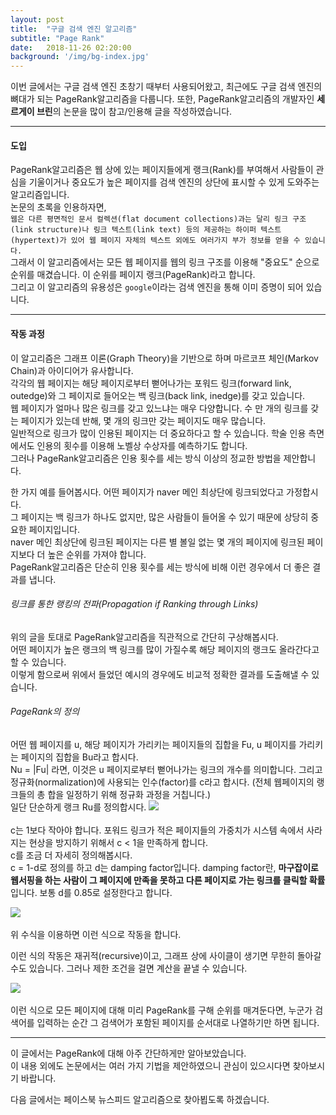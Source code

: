 ```yaml
---
layout: post
title:  "구글 검색 엔진 알고리즘"
subtitle: "Page Rank"
date:   2018-11-26 02:20:00
background: '/img/bg-index.jpg'
---
```


이번 글에서는 구글 검색 엔진 초창기 때부터 사용되어왔고, 최근에도 구글 검색 엔진의 뼈대가 되는 PageRank알고리즘을 다룹니다. 또한, PageRank알고리즘의 개발자인 <b>세르게이 브린</b>의 논문을 많이 참고/인용해 글을 작성하였습니다.<br>

<hr>

#### 도입
PageRank알고리즘은 웹 상에 있는 페이지들에게 랭크(Rank)를 부여해서 사람들이 관심을 기울이거나 중요도가 높은 페이지를 검색 엔진의 상단에 표시할 수 있게 도와주는 알고리즘입니다.<br>
논문의 초록을 인용하자면,<br>
`웹은 다른 평면적인 문서 컬렉션(flat document collections)과는 달리 링크 구조(link structure)나 링크 텍스트(link text) 등의 제공하는 하이퍼 텍스트(hypertext)가 있어 웹 페이지 자체의 텍스트 외에도 여러가지 부가 정보를 얻을 수 있습니다.`<br>
그래서 이 알고리즘에서는 모든 웹 페이지를 웹의 링크 구조를 이용해 "중요도" 순으로 순위를 매겼습니다. 이 순위를 페이지 랭크(PageRank)라고 합니다.<br>
그리고 이 알고리즘의 유용성은 `google`이라는 검색 엔진을 통해 이미 증명이 되어 있습니다.

<hr>

#### 작동 과정
이 알고리즘은 그래프 이론(Graph Theory)을 기반으로 하며 마르코프 체인(Markov Chain)과 아이디어가 유사합니다.<br>
각각의 웹 페이지는 해당 페이지로부터 뻗어나가는 포워드 링크(forward link, outedge)와 그 페이지로 들어오는 백 링크(back link, inedge)를 갖고 있습니다.<br>
웹 페이지가 얼마나 많은 링크를 갖고 있느냐는 매우 다양합니다. 수 만 개의 링크를 갖는 페이지가 있는데 반해, 몇 개의 링크만 갖는 페이지도 매우 많습니다.<br>
일반적으로 링크가 많이 인용된 페이지는 더 중요하다고 할 수 있습니다. 학술 인용 측면에서도 인용의 횟수를 이용해 노벨상 수상자를 예측하기도 합니다.<br>
그러나 PageRank알고리즘은 인용 횟수를 세는 방식 이상의 정교한 방법을 제안합니다.

한 가지 예를 들어봅시다. 어떤 페이지가 naver 메인 최상단에 링크되었다고 가정합시다.<br>
그 페이지는 백 링크가 하나도 없지만, 많은 사람들이 들어올 수 있기 때문에 상당히 중요한 페이지입니다.<br>
naver 메인 최상단에 링크된 페이지는 다른 별 볼일 없는 몇 개의 페이지에 링크된 페이지보다 더 높은 순위를 가져야 합니다.<br>
PageRank알고리즘은 단순히 인용 횟수를 세는 방식에 비해 이런 경우에서 더 좋은 결과를 냅니다.

###### 링크를 통한 랭킹의 전파(Propagation if Ranking through Links)
위의 글을 토대로 PageRank알고리즘을 직관적으로 간단히 구상해봅시다.<br>
어떤 페이지가 높은 랭크의 백 링크를 많이 가질수록 해당 페이지의 랭크도 올라간다고 할 수 있습니다.<br>
이렇게 함으로써 위에서 들었던 예시의 경우에도 비교적 정확한 결과를 도출해낼 수 있습니다.

###### PageRank의 정의
어떤 웹 페이지를 u, 해당 페이지가 가리키는 페이지들의 집합을 Fu, u 페이지를 가리키는 페이지의 집합을 Bu라고 합시다.<br>
Nu = |Fu| 라면, 이것은 u 페이지로부터 뻗어나가는 링크의 개수를 의미합니다. 그리고 정규화(normalization)에 사용되는 인수(factor)를 c라고 합시다. (전체 웹페이지의 랭크들의 총 합을 일정하기 위해 정규화 과정을 거칩니다.)<br>
일단 단순하게 랭크 Ru를 정의합시다.
<img src = "http://www.emh.co.kr/images/simple_pagerank_formula.gif"><br><br>
c는 1보다 작아야 합니다. 포워드 링크가 적은 페이지들의 가중치가 시스템 속에서 사라지는 현상을 방지하기 위해서 c < 1을 만족하게 합니다.<br>
c를 조금 더 자세히 정의해봅시다.<br>
c = 1-d로 정의를 하고 d는 damping factor입니다. damping factor란, <b>마구잡이로 웹서핑을 하는 사람이 그 페이지에 만족을 못하고 다른 페이지로 가는 링크를 클릭할 확률</b>입니다. 보통 d를 0.85로 설정한다고 합니다.<br>

<img src = "https://sungmoon.files.wordpress.com/2012/08/screen-shot-2012-08-25-at-4-46-19-am.png"><br><br>
위 수식을 이용하면 이런 식으로 작동을 합니다.

이런 식의 작동은 재귀적(recursive)이고, 그래프 상에 사이클이 생기면 무한히 돌아갈 수도 있습니다. 그러나 제한 조건을 걸면 계산을 끝낼 수 있습니다.

<img src = "https://sungmoon.files.wordpress.com/2012/08/744px-pageranks-example-svg.png?w=600&h=484"><br><br>
이런 식으로 모든 페이지에 대해 미리 PageRank를 구해 순위를 매겨둔다면, 누군가 검색어를 입력하는 순간 그 검색어가 포함된 페이지를 순서대로 나열하기만 하면 됩니다.

<hr>

이 글에서는 PageRank에 대해 아주 간단하게만 알아보았습니다.<br>
이 내용 외에도 논문에서는 여러 가지 기법을 제안하였으니 관심이 있으시다면 찾아보시기 바랍니다.

다음 글에서는 페이스북 뉴스피드 알고리즘으로 찾아뵙도록 하겠습니다.
